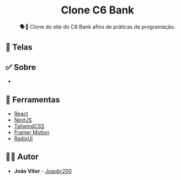 <h1 align="center">
  <strong>Clone C6 Bank</strong>
</h1>

<p align="center">
🗣👥 Clone do site do C6 Bank afins de práticas de programação.
</p>

## 🎨 Telas

<h3 align="center">
 
</h3>

## ✅ Sobre

-

## 🧰 Ferramentas

- [React](https://reactjs.org/)
- [NextJS](https://nextjs.org/)
- [TailwindCSS](https://tailwindcss.com/)
- [Framer Motion](https://www.framer.com/motion/)
- [RadixUI](https://www.radix-ui.com/)

## 🙋‍♂️ Autor

- **João Vitor** - [Joaobr200](https://github.com/joaobr200)
